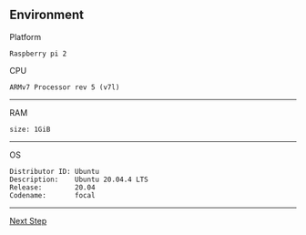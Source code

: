 ## Environment

Platform
```
Raspberry pi 2
```


CPU
```
ARMv7 Processor rev 5 (v7l)
```
---

RAM
```
size: 1GiB

```
---

OS

```
Distributor ID: Ubuntu
Description:    Ubuntu 20.04.4 LTS
Release:        20.04
Codename:       focal
```

---

<a href= "./01.Preparation.md" >Next Step </a>